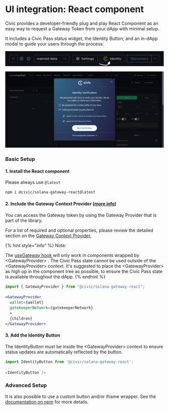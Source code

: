 # UI integration: React component

Civic provides a developer-friendly plug and play React Component as an easy way to request a Gateway Token from your dApp with minimal setup.&#x20;

It includes a Civic Pass status widget, the Identity Button; and an in-dApp modal to guide your users through the process:

![Identity Button](../../.gitbook/assets/ID-button.png)

![Civic Pass in-dApp modal](../../.gitbook/assets/dex-cp.png)



### Basic Setup

#### 1. Install the React component

Please always use `@latest`

```bash
npm i @civic/solana-gateway-react@latest
```

#### 2. Include the Gateway Context Provider ([more info](the-gateway-provider.md))

You can access the Gateway token by using the Gateway Provider that is part of the library.&#x20;

For a list of required and optional properties, please review the detailed section on the [Gateway Context Provider.](the-gateway-provider.md)

{% hint style="info" %}
Note:&#x20;

The [useGateway hook ](the-gateway-provider.md#the-usegateway-hook)will only work in components wrapped by \<GatewayProvider> . The Civic Pass state cannot be used outside of the \<GatewayProvider> context. It's suggested to place the \<GatewayProvider> as high up in the component tree as possible, to ensure the Civic Pass state is available throughout the dApp.
{% endhint %}

```jsx
import { GatewayProvider } from "@civic/solana-gateway-react";

<GatewayProvider
  wallet={wallet}
  gatekeeperNetwork={gatekeeperNetwork}
  >
  {children}
</GatewayProvider> 
```

#### 3. Add the Identity Button

The IdentityButton must be inside the \<GatewayProvider> context to ensure status updates are automatically reflected by the button.

```typescript
import IdentityButton from '@civic/solana-gateway-react';
...
<IdentityButton />
```

### Advanced Setup

It is also possible to use a custom button and/or iframe wrapper. See the [documentation on npm](https://www.npmjs.com/package/@civic/solana-gateway-react) for more details.

